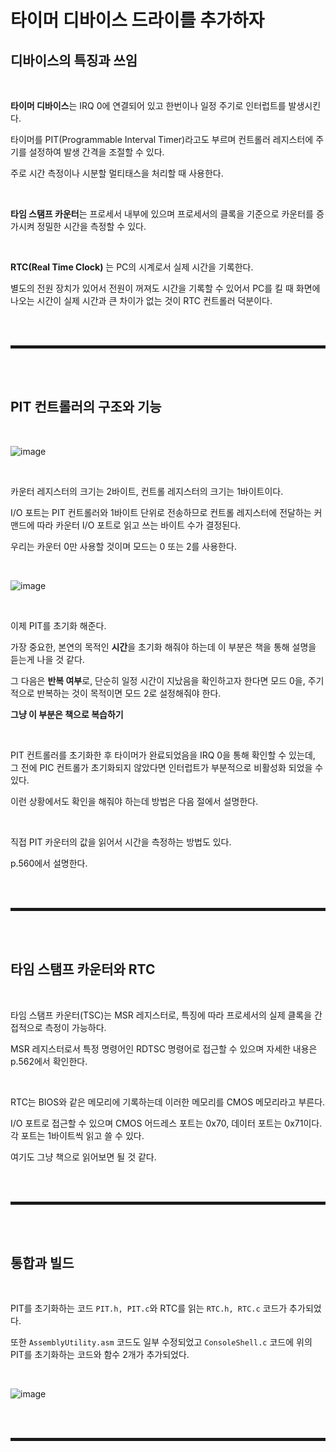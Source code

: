 # 타이머 디바이스 드라이를 추가하자
## 디바이스의 특징과 쓰임

<br>

**타이머 디바이스**는 IRQ 0에 연결되어 있고 한번이나 일정 주기로 인터럽트를 발생시킨다.

타이머를 PIT(Programmable Interval Timer)라고도 부르며 컨트롤러 레지스터에 주기를 설정하여 발생 간격을 조절할 수 있다.

주로 시간 측정이나 시분할 멀티태스을 처리할 때 사용한다.

<br>

**타임 스탬프 카운터**는 프로세서 내부에 있으며 프로세서의 클록을 기준으로 카운터를 증가시켜 정밀한 시간을 측정할 수 있다.

<br>

**RTC(Real Time Clock)** 는 PC의 시계로서 실제 시간을 기록한다.

별도의 전원 장치가 있어서 전원이 꺼져도 시간을 기록할 수 있어서 PC를 킬 때 화면에 나오는 시간이 실제 시간과 큰 차이가 없는 것이 RTC 컨트롤러 덕분이다.

<br><br>
<hr style="border: 2px solid;">
<br><br>


## PIT 컨트롤러의 구조와 기능

<br>

![image](https://user-images.githubusercontent.com/52172169/200257583-2a0882b7-30b5-4a7f-92a7-e833fa10f09a.png)

<br>

카운터 레지스터의 크기는 2바이트, 컨트롤 레지스터의 크기는 1바이트이다.

I/O 포트는 PIT 컨트롤러와 1바이트 단위로 전송하므로 컨트롤 레지스터에 전달하는 커맨드에 따라 카운터 I/O 포트로 읽고 쓰는 바이트 수가 결정된다.

우리는 카운터 0만 사용할 것이며 모드는 0 또는 2를 사용한다.

<br>

![image](https://user-images.githubusercontent.com/52172169/200303877-f724542f-40de-40ba-b667-174d31fbc150.png)

<br>

이제 PIT를 초기화 해준다.

가장 중요한, 본연의 목적인 **시간**을 초기화 해줘야 하는데 이 부분은 책을 통해 설명을 듣는게 나을 것 같다.

그 다음은 **반복 여부**로, 단순히 일정 시간이 지났음을 확인하고자 한다면 모드 0을, 주기적으로 반복하는 것이 목적이면 모드 2로 설정해줘야 한다.

**그냥 이 부분은 책으로 복습하기**

<br>

PIT 컨트롤러를 초기화한 후 타이머가 완료되었음을 IRQ 0을 통해 확인할 수 있는데, 그 전에 PIC 컨트롤가 초기화되지 않았다면 인터럽트가 부분적으로 비활성화 되었을 수 있다.

이런 상황에서도 확인을 해줘야 하는데 방법은 다음 절에서 설명한다. 

<br>

직접 PIT 카운터의 값을 읽어서 시간을 측정하는 방법도 있다.

p.560에서 설명한다.

<br><br>
<hr style="border: 2px solid;">
<br><br>

## 타임 스탬프 카운터와 RTC

<br>

타임 스탬프 카운터(TSC)는 MSR 레지스터로, 특징에 따라 프로세서의 실제 클록을 간접적으로 측정이 가능하다.

MSR 레지스터로서 특정 명령어인 RDTSC 명령어로 접근할 수 있으며 자세한 내용은 p.562에서 확인한다.

<br>

RTC는 BIOS와 같은 메모리에 기록하는데 이러한 메모리를 CMOS 메모리라고 부른다.

I/O 포트로 접근할 수 있으며 CMOS 어드레스 포트는 0x70, 데이터 포트는 0x71이다. 각 포트는 1바이트씩 읽고 쓸 수 있다.

여기도 그냥 책으로 읽어보면 될 것 같다.

<br><br>
<hr style="border: 2px solid;">
<br><br>

## 통합과 빌드

<br>

PIT를 초기화하는 코드 ```PIT.h, PIT.c```와 RTC를 읽는 ```RTC.h, RTC.c``` 코드가 추가되었다.

또한 ```AssemblyUtility.asm``` 코드도 일부 수정되었고 ```ConsoleShell.c``` 코드에 위의 PIT를 초기화하는 코드와 함수 2개가 추가되었다.

<br>

![image](https://user-images.githubusercontent.com/52172169/200327853-e735b9a7-e36d-48cc-bfd3-41bad8f8054e.png)

<br><br>
<hr style="border: 2px solid;">
<br><br>
